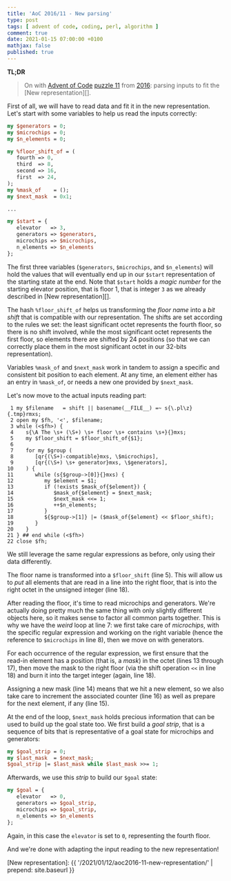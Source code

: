 ```yaml
---
title: 'AoC 2016/11 - New parsing'
type: post
tags: [ advent of code, coding, perl, algorithm ]
comment: true
date: 2021-01-15 07:00:00 +0100
mathjax: false
published: true
---
```


**TL;DR**

> On with [Advent of Code][] [puzzle 11][p11] from [2016][aoc2016]:
> parsing inputs to fit the [New representation][].

First of all, we will have to read data and fit it in the new
representation. Let's start with some variables to help us read the
inputs correctly:

```perl
my $generators = 0;
my $microchips = 0;
my $n_elements = 0;

my %floor_shift_of = (
   fourth => 0,
   third  => 8,
   second => 16,
   first  => 24,
);
my %mask_of    = ();
my $next_mask  = 0x1;

...

my $start = {
   elevator   => 3,
   generators => $generators,
   microchips => $microchips,
   n_elements => $n_elements
};
```

The first three variables (`$generators`, `$microchips`, and
`$n_elements`) will hold the values that will eventually end up in our
`$start` representation of the starting state at the end. Note that
`$start` holds a *magic number* for the starting elevator position, that
is floor 1, that is integer `3` as we already described in [New
representation][].

The hash `%floor_shift_of` helps us transforming the *floor name* into a
*bit shift* that is compatible with our representation. The shifts are
set according to the rules we set: the least significant octet
represents the fourth floor, so there is no shift involved, while the
most significant octet represents the first floor, so elements there are
shifted by 24 positions (so that we can correctly place them in the most
significant octet in our 32-bits representation).

Variables `%mask_of` and `$next_mask` work in tandem to assign a
specific and consistent bit position to each element. At any time, an
element either has an entry in `%mask_of`, or needs a new one provided
by `$next_mask`.

Let's now move to the actual inputs reading part:

```
 1 my $filename   = shift || basename(__FILE__) =~ s{\.pl\z}{.tmp}rmxs;
 2 open my $fh, '<', $filename;
 3 while (<$fh>) {
 4    s{\A The \s+ (\S+) \s+ floor \s+ contains \s+}{}mxs;
 5    my $floor_shift = $floor_shift_of{$1};
 6 
 7    for my $group (
 8       [qr{(\S+)-compatible}mxs, \$microchips],
 9       [qr{(\S+) \s+ generator}mxs, \$generators],
10    ) {
11       while (s{$group->[0]}{}mxs) {
12          my $element = $1;
13          if (!exists $mask_of{$element}) {
14             $mask_of{$element} = $next_mask;
15             $next_mask <<= 1;
16             ++$n_elements;
17          }
18          ${$group->[1]} |= ($mask_of{$element} << $floor_shift);
19       }
20    }
21 } ## end while (<$fh>)
22 close $fh;
```

We still leverage the same regular expressions as before, only using
their data differently.

The floor name is transformed into a `$floor_shift` (line 5). This will
allow us to *put* all elements that are read in a line into the right
floor, that is into the right octet in the unsigned integer (line 18).

After reading the floor, it's time to read microchips and generators.
We're actually doing pretty much the same thing with only slightly
different objects here, so it makes sense to factor all common parts
together. This is why we have the *weird* loop at line 7: we first take
care of *microchips*, with the specific regular expression and working
on the right variable (hence the reference to `$microchips` in line 8),
then we move on with generators.

For each occurrence of the regular expression, we first ensure that the
read-in element has a position (that is, a *mask*) in the octet (lines
13 through 17), then move the mask to the right floor (via the shift
operation `<<` in line 18) and burn it into the target integer (again,
line 18).

Assigning a new mask (line 14) means that we hit a new element, so we
also take care to increment the associated counter (line 16) as well as
prepare for the next element, if any (line 15).

At the end of the loop, `$next_mask` holds precious information that can
be used to build up the goal state too. We first build a *goal strip*,
that is a sequence of bits that is representative of a goal state for
microchips and generators:

```perl
my $goal_strip = 0;
my $last_mask  = $next_mask;
$goal_strip |= $last_mask while $last_mask >>= 1;
```

Afterwards, we use this *strip* to build our `$goal` state:

```perl
my $goal = {
   elevator   => 0,
   generators => $goal_strip,
   microchips => $goal_strip,
   n_elements => $n_elements
};
```

Again, in this case the `elevator` is set to `0`, representing the
fourth floor.

And we're done with adapting the input reading to the new
representation!

[p11]: https://adventofcode.com/2016/day/11
[aoc2016]: https://adventofcode.com/2016/
[Advent of Code]: https://adventofcode.com/
[Perl]: https://www.perl.org/
[New representation]: {{ '/2021/01/12/aoc2016-11-new-representation/' | prepend: site.baseurl }}
